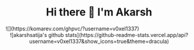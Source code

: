 <h1 align="center">Hi there 👋 I'm Akarsh</h1>
![](https://komarev.com/ghpvc/?username=v0xel1337)

<div align="center">
  ![akarshsatija's github stats](https://github-readme-stats.vercel.app/api?username=v0xel1337&show_icons=true&theme=dracula)
</div>
